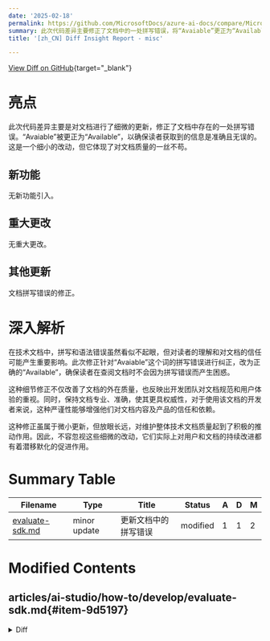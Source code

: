 ```yaml
---
date: '2025-02-18'
permalink: https://github.com/MicrosoftDocs/azure-ai-docs/compare/MicrosoftDocs:caf7737...MicrosoftDocs:17e9068
summary: 此次代码差异主要修正了文档中的一处拼写错误，将“Avaiable”更正为“Available”。虽然这是一个细微的修改，但它确保了文档信息的准确性，反映了团队对文档质量的重视。这次更新没有新增功能或重大更改，主要集中在提高文档的专业性和权威性，以增进用户对文档及其内容的信任。通过这种细节的修正，整体技术文档的质量得到了积极推动。
title: '[zh_CN] Diff Insight Report - misc'

---
```


[View Diff on GitHub](https://github.com/MicrosoftDocs/azure-ai-docs/compare/MicrosoftDocs:caf7737...MicrosoftDocs:17e9068){target="_blank"}

# 亮点

此次代码差异主要是对文档进行了细微的更新，修正了文档中存在的一处拼写错误。“Avaiable”被更正为“Available”，以确保读者获取到的信息是准确且无误的。这是一个细小的改动，但它体现了对文档质量的一丝不苟。

## 新功能

无新功能引入。

## 重大更改

无重大更改。

## 其他更新

文档拼写错误的修正。

# 深入解析

在技术文档中，拼写和语法错误虽然看似不起眼，但对读者的理解和对文档的信任可能产生重要影响。此次修正针对“Avaiable”这个词的拼写错误进行纠正，改为正确的“Available”，确保读者在查阅文档时不会因为拼写错误而产生困惑。

这种细节修正不仅改善了文档的外在质量，也反映出开发团队对文档规范和用户体验的重视。同时，保持文档专业、准确，使其更具权威性，对于使用该文档的开发者来说，这种严谨性能够增强他们对文档内容及产品的信任和依赖。

这种修正虽属于微小更新，但放眼长远，对维护整体技术文档质量起到了积极的推动作用。因此，不容忽视这些细微的改动，它们实际上对用户和文档的持续改进都有着潜移默化的促进作用。

# Summary Table
|  Filename  | Type |    Title    | Status | A  | D  | M  |
|------------|------|-------------|--------|----|----|----|
| [evaluate-sdk.md](#item-9d5197) | minor update | 更新文档中的拼写错误 | modified | 1 | 1 | 2 | 


# Modified Contents
## articles/ai-studio/how-to/develop/evaluate-sdk.md{#item-9d5197}

<details>
<summary>Diff</summary>
````diff
@@ -934,7 +934,7 @@ from azure.ai.evaluation import F1ScoreEvaluator, RelevanceEvaluator, ViolenceEv
 deployment_name = os.environ.get("AZURE_OPENAI_DEPLOYMENT")
 api_version = os.environ.get("AZURE_OPENAI_API_VERSION")
 
-# Create an Azure AI Client from a connection string. Avaiable on project overview page on Azure AI project UI.
+# Create an Azure AI Client from a connection string. Available on project overview page on Azure AI project UI.
 project_client = AIProjectClient.from_connection_string(
     credential=DefaultAzureCredential(),
     conn_str="<connection_string>"
````
</details>

### Summary

```json
{
    "modification_type": "minor update",
    "modification_title": "更新文档中的拼写错误"
}
```

### Explanation
此代码差异主要修正了一处文档中的拼写错误。原注释中的“Avaiable”被更正为“Available”。这一点表明开发者对文档内容的细致关注，确保提供准确的信息给读者。除了这处拼写的修正，文档的其余部分保持不变。此次修改有助于提升文档的专业性和可读性。


